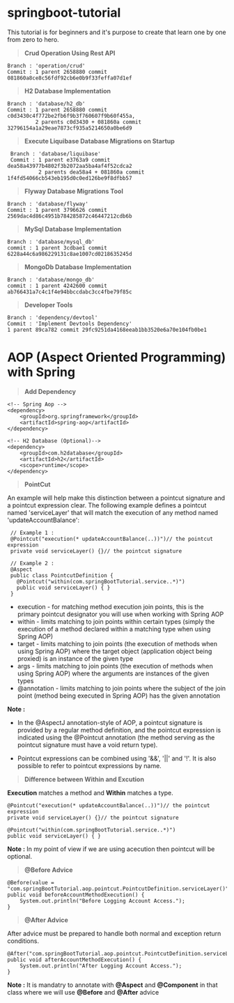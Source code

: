 # springboot-tutorial
This tutorial is for beginners and it's purpose to create that learn one by one from zero to hero.


> **Crud Operation Using Rest API**

    Branch : 'operation/crud' 
    Commit : 1 parent 2658880 commit 081860a8ce8c56fdf92cb6e0b9f33feffa07d1ef 
    
> **H2 Database Implementation**

    Branch : 'database/h2_db'
    Commit : 1 parent 2658880 commit c0d3430c4f772be2fb6f9b3f760607f9b60f455a,
             2 parents c0d3430 + 081860a commit 32796154a1a29eae7873cf935a5214650a0be6d9
             
> **Execute Liquibase Database Migrations on Startup**

     Branch : 'database/liquibase'
     Commit : 1 parent e3763a9 commit dea58a43977b4802f3b2072aa5ba4af4f52cdca2
              2 parents dea58a4 + 081860a commit 1f4fd54066cb543eb195d0c0ed126be9f8dfbb57
              
> **Flyway Database Migrations Tool**
    
    Branch : 'database/flyway'
    Commit : 1 parent 3796626 commit 2569dac4d86c4951b784285872c46447212cdb6b
              
> **MySql Database Implementation**

    Branch : 'database/mysql_db'
    commit : 1 parent 3cdbae1 commit 6228a44c6a986229131c8ae1007cd0218635245d
    
> **MongoDb Database Implementation**

    Branch : 'database/mongo_db'
    commit : 1 parent 4242600 commit ab766431a7c4c1f4e94bbccdabc3cc4fbe79f85c
    
> **Developer Tools**

    Branch : 'dependency/devtool'
    Commit : 'Implement Devtools Dependency'
    1 parent 89ca782 commit 29fc9251da4168eeab1bb3520e6a70e104fb0be1
    
    
# AOP (Aspect Oriented Programming) with Spring

> **Add Dependency**

    <!-- Spring Aop -->
    <dependency>
        <groupId>org.springframework</groupId>
    	<artifactId>spring-aop</artifactId>
    </dependency> 
    
    <!-- H2 Database (Optional)-->
    <dependency>
        <groupId>com.h2database</groupId>
        <artifactId>h2</artifactId>
        <scope>runtime</scope>
    </dependency>
    
 > **PointCut**

An example will help make this distinction between a pointcut signature and a pointcut expression clear. The following 
example defines a pointcut named 'serviceLayer' that will match the execution of any method named 'updateAccountBalance':

     // Example 1 :
     @Pointcut("execution(* updateAccountBalance(..))")// the pointcut expression
     private void serviceLayer() {}// the pointcut signature
    
     // Example 2 :
     @Aspect
     public class PointcutDefinition {
       @Pointcut("within(com.springBootTutorial.service..*)")
       public void serviceLayer() { }
     }
     
* execution - for matching method execution join points, this is the primary pointcut designator you will use when working with Spring AOP
* within - limits matching to join points within certain types (simply the execution of a method declared within a matching type when using Spring AOP)     
* target - limits matching to join points (the execution of methods when using Spring AOP) where the target object 
(application object being proxied) is an instance of the given type
* args - limits matching to join points (the execution of methods when using Spring AOP) where the arguments are instances of the given types
* @annotation - limits matching to join points where the subject of the join point (method being executed in Spring AOP) has the given annotation

**Note :**
* In the @AspectJ annotation-style of AOP, a pointcut signature is provided by a regular method definition, and the pointcut 
  expression is indicated using the @Pointcut annotation (the method serving as the pointcut signature must have a void return type).
    
* Pointcut expressions can be combined using '&&', '||' and '!'. It is also possible to refer to pointcut expressions by name.

> **Difference between Within and Excution**

**Execution** matches a method and **Within** matches a type.

    @Pointcut("execution(* updateAccountBalance(..))")// the pointcut expression
    private void serviceLayer() {}// the pointcut signature
    
    @Pointcut("within(com.springBootTutorial.service..*)")
    public void serviceLayer() { }

**Note :** In my point of view if we are using acecution then pointcut will be optional. 
    
> **@Before Advice**

    @Before(value = "com.springBootTutorial.aop.pointcut.PointcutDefinition.serviceLayer()")
    public void beforeAccountMethodExecution() {
        System.out.println("Before Logging Account Access.");
    }
    
> **@After Advice**

After advice must be prepared to handle both normal and exception return conditions.

    @After("com.springBootTutorial.aop.pointcut.PointcutDefinition.serviceLayer()")
    public void afterAccountMethodExecution() {
        System.out.println("After Logging Account Access.");
    }
    
**Note :** It is mandatry to annotate with **@Aspect** and **@Component** in that class where we will use **@Before** and **@After** advice